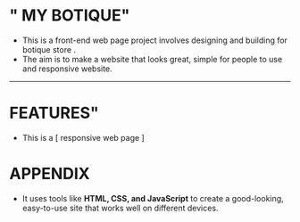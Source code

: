 # " MY BOTIQUE"
- This is a front-end web page project involves designing and building for botique store . 
- The aim is to make a website that looks great, simple for people to use and responsive website.
---
# FEATURES"
- This is a [ responsive web page ]
# APPENDIX  
- It uses tools like **HTML, CSS, and JavaScript** to create a good-looking, easy-to-use site that works well on different devices. 

